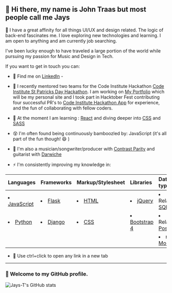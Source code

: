 ## 💬 Hi there, my name is John Traas but most people call me Jays
💬 I have a great affinity for all things UI/UX and design related.
The logic of back-end fascinates me. I love exploring new technologies and learning. I am open to anything and am currently job searching.


I've been lucky enough to have traveled a large portion of the world while pursuing my passion for Music and Design in Tech. 

If you want to get in touch you can:


- 👯 Find me on [LinkedIn](https://www.linkedin.com/in/john-jacob-hald-traas-25603325/) - 
- 🔭 I recently mentored two teams for the Code Institute Hackathon [Code Institute St Patricks Day Hackathon](https://hackathon.codeinstitute.net/). I am working on [My Portfolio](https://jays-t.github.io/resume) which will be my personal site and I took part in Hacktober Fest contributing four successful PR's to [Code Institute Hackathon App](https://github.com/Code-Institute-Community/ci-hackathon-app) for experience, and the fun of collaborating with fellow coders.
- 🌱 At the moment I am learning : [React](https://reactjs.org/) and diving deeper into [CSS](https://developer.mozilla.org/en-US/docs/Web/CSS) and [SASS](https://sass-lang.com/)

- :dizzy_face: I'm often found being continuously bamboozled by: JavaScript (it's all part of the fun though! 😄 )
- :musical_note: I'm also a musician/songwriter/producer with [Contrast Parity](https://soundcloud.com/contrastparity) and guitarist with [Darwiche](https://www.facebook.com/DarwicheRock)

- ⚡ I'm consistently improving my knowledge in:

|Languages|Frameworks|Markup/Stylesheet|Libraries|Database types|
| :---| :--- | :--- | :--- | :--- |
| <li> [JavaScript](https://javascript.info/) </li>| <li> [Flask](https://flask.palletsprojects.com/en/1.1.x/) </li>|<li> [HTML](https://developer.mozilla.org/en-US/docs/Web/Guide/HTML/HTML5) </li>|<li> [jQuery](https://jquery.com/) </li>|<li>Relational [SQLite3](https://www.sqlite.org/)</li>|
| <li> [Python](https://www.python.org/) </li>| <li> [Django](https://www.djangoproject.com/) </li> | <li> [CSS](https://developer.mozilla.org/en-US/docs/Web/CSS) </li>| <li> [Bootstrap 4](https://getbootstrap.com/docs/4.0/getting-started/introduction/) </li>|<li>Relational [PostgreSQL](https://www.postgresql.org/) </li>
|||||<li>noSQL [MongoDB](https://mongodb.com)</li>|
* 💬 Use ctrl+click to open any link in a new tab
---
### 💬 Welcome to my GitHub profile. 
<!--
**Jays-T/Jays-T** is a ✨ _special_ ✨ repository because its `README.md` (this file) appears on your GitHub profile.

Here are some ideas to get you started:

- 🔭 I’m currently working on ...
- 🌱 I’m currently learning ...
- 👯 I’m looking to collaborate on ...
- 🤔 I’m looking for help with ...
- 💬 Ask me about ...
- 📫 How to reach me: ...
- 😄 Pronouns: ...
- ⚡ Fun fact: ...
-->
![Jays-T's GitHub stats](https://github-readme-stats.vercel.app/api?username=Jays-T&show_icons=true&theme=outrun)

